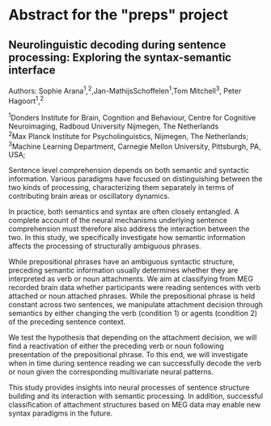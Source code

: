 Abstract for the "preps" project
========================

Neurolinguistic decoding during sentence processing: Exploring the syntax-semantic interface
--------------------------------------------------------------------------------------------
Authors: Sophie Arana<sup>1</sup>,<sup>2</sup>,Jan-MathijsSchoffelen<sup>1</sup>,Tom Mitchell<sup>3</sup>, Peter Hagoort<sup>1</sup>,<sup>2</sup>

<sup>1</sup>Donders Institute for Brain, Cognition and Behaviour, Centre for Cognitive Neuroimaging, Radboud University Nijmegen, The Netherlands<br />
<sup>2</sup>Max Planck Institute for Psycholinguistics, Nijmegen, The Netherlands;<br />
<sup>3</sup>Machine Learning Department, Carnegie Mellon University, Pittsburgh, PA, USA;<br />

Sentence level comprehension depends on both semantic and syntactic information. Various paradigms have focused on distinguishing between the two kinds of processing, characterizing them separately in terms of contributing brain areas or oscillatory dynamics.

In practice, both semantics and syntax are often closely entangled. A complete account of the neural mechanisms underlying sentence comprehension must therefore also address the interaction between the two. In this study, we specifically investigate how semantic information affects the processing of structurally ambiguous phrases.

While prepositional phrases have an ambiguous syntactic structure, preceding semantic information usually determines whether they are interpreted as verb or noun attachments. We aim at classifying from MEG recorded brain data whether participants were reading sentences with verb attached or noun attached phrases. While the prepositional phrase is held constant across two sentences, we manipulate attachment decision through semantics by either changing the verb (condition 1) or agents (condition 2) of the preceding sentence context.

We test the hypothesis that depending on the attachment decision, we will find a reactivation of either the preceding verb or noun following presentation of the prepositional phrase. To this end, we will investigate when in time during sentence reading we can successfully decode the verb or noun given the corresponding multivariate neural patterns.

This study provides insights into neural processes of sentence structure building and its interaction with semantic processing. In addition, successful classification of attachment structures based on MEG data may enable new syntax paradigms in the future.

